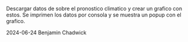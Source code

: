 Descargar datos de sobre el pronostico climatico y crear un grafico con estos.
Se imprimen los datos por consola y se muestra un popup con el grafico.
    
  2024-06-24
  Benjamin Chadwick
